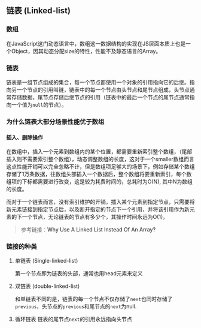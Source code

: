 ## 链表 (Linked-list)

### 数组
在JavaScript这门动态语言中，数组这一数据结构的实现在JS层面本质上也是一个Object，因其动态分配size的特性，性能不及静态语言的Array。

### 链表

链表是一组节点组成的集合，每一个节点都使用一个对象的引用指向它的后继。指向另一个节点的引用叫链，链表中的每一个节点由头节点和尾节点组成，头节点通常存储数据，尾节点存储后继节点的引用（链表中的最后一个节点的尾节点通常指向一个值为`null`的节点）。

### 为什么链表大部分场景性能优于数组

#### 插入、删除操作

在数组中，插入一个元素到数组内的某个位置，都需要重新索引整个数组，（尾部插入则不需要索引整个数组），动态调整数组的长度，这对于一个smaller数组而言这点性能开销可以完全忽略不计，但是数组项足够大的场景下，例如存储某个数组存储了1万条数据，往数组头部插入一个数据后，整个数组将要重新索引，每个数组项的下标都需要进行改变，这是较为耗费时间的，总耗时为O(N), 其中N为数组的长度。

而对于一个链表而言，没有索引维护的开销，插入某个元素到指定节点，只需要将新元素链接到指定节点后，以及断开指定的节点下一个引用，并将该引用作为新元素的下一个节点，无论链表的节点有多少个，其操作时间永远为O(1)。

<blockquote>参考链接：<a herf="https://medium.com/nerd-for-tech/why-use-a-linked-list-instead-of-an-array-f75cdebaad22">Why Use A Linked List Instead Of An Array?</a></blockquote>

### 链接的种类

1. 单链表 (Single-linked-list)

    第一个节点即为链表的头部，通常也用head元素来定义

2. 双链表 (double-linked-list)

    和单链表不同的是，链表的每一个节点不仅存储了`next`也同时存储了`previous`，头节点的`previous`和尾节点的`next`为null.

3. 循环链表
    链表的尾节点`next`的引用永远指向头节点